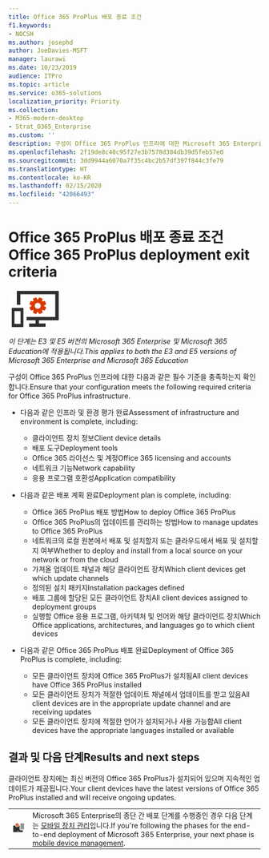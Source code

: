 ```yaml
---
title: Office 365 ProPlus 배포 종료 조건
f1.keywords:
- NOCSH
ms.author: josephd
author: JoeDavies-MSFT
manager: laurawi
ms.date: 10/23/2019
audience: ITPro
ms.topic: article
ms.service: o365-solutions
localization_priority: Priority
ms.collection:
- M365-modern-desktop
- Strat_O365_Enterprise
ms.custom: ''
description: 구성이 Office 365 ProPlus 인프라에 대한 Microsoft 365 Enterprise 조건을 충족하는지 확인합니다.
ms.openlocfilehash: 2f19de8c40c95f27e3b7578d384db39d5feb57e0
ms.sourcegitcommit: 3dd9944a6070a7f35c4bc2b57df397f844c3fe79
ms.translationtype: HT
ms.contentlocale: ko-KR
ms.lasthandoff: 02/15/2020
ms.locfileid: "42066493"
---
```

# <a name="office-365-proplus-deployment-exit-criteria"></a><span data-ttu-id="515f7-103">Office 365 ProPlus 배포 종료 조건</span><span class="sxs-lookup"><span data-stu-id="515f7-103">Office 365 ProPlus deployment exit criteria</span></span>

![4단계: Office 365 ProPlus](../media/deploy-foundation-infrastructure/O365proplus_icon-small.png)

<span data-ttu-id="515f7-105">*이 단계는 E3 및 E5 버전의 Microsoft 365 Enterprise 및 Microsoft 365 Education에 적용됩니다.*</span><span class="sxs-lookup"><span data-stu-id="515f7-105">*This applies to both the E3 and E5 versions of Microsoft 365 Enterprise and Microsoft 365 Education*</span></span>

<span data-ttu-id="515f7-106">구성이 Office 365 ProPlus 인프라에 대한 다음과 같은 필수 기준을 충족하는지 확인합니다.</span><span class="sxs-lookup"><span data-stu-id="515f7-106">Ensure that your configuration meets the following required criteria for Office 365 ProPlus infrastructure.</span></span>

- <span data-ttu-id="515f7-107">다음과 같은 인프라 및 환경 평가 완료</span><span class="sxs-lookup"><span data-stu-id="515f7-107">Assessment of infrastructure and environment is complete, including:</span></span>

    - <span data-ttu-id="515f7-108">클라이언트 장치 정보</span><span class="sxs-lookup"><span data-stu-id="515f7-108">Client device details</span></span>
    - <span data-ttu-id="515f7-109">배포 도구</span><span class="sxs-lookup"><span data-stu-id="515f7-109">Deployment tools</span></span>
    - <span data-ttu-id="515f7-110">Office 365 라이선스 및 계정</span><span class="sxs-lookup"><span data-stu-id="515f7-110">Office 365 licensing and accounts</span></span>
    - <span data-ttu-id="515f7-111">네트워크 기능</span><span class="sxs-lookup"><span data-stu-id="515f7-111">Network capability</span></span>
    - <span data-ttu-id="515f7-112">응용 프로그램 호환성</span><span class="sxs-lookup"><span data-stu-id="515f7-112">Application compatibility</span></span>

- <span data-ttu-id="515f7-113">다음과 같은 배포 계획 완료</span><span class="sxs-lookup"><span data-stu-id="515f7-113">Deployment plan is complete, including:</span></span>

    - <span data-ttu-id="515f7-114">Office 365 ProPlus 배포 방법</span><span class="sxs-lookup"><span data-stu-id="515f7-114">How to deploy Office 365 ProPlus</span></span>
    - <span data-ttu-id="515f7-115">Office 365 ProPlus의 업데이트를 관리하는 방법</span><span class="sxs-lookup"><span data-stu-id="515f7-115">How to manage updates to Office 365 ProPlus</span></span>
    - <span data-ttu-id="515f7-116">네트워크의 로컬 원본에서 배포 및 설치할지 또는 클라우드에서 배포 및 설치할지 여부</span><span class="sxs-lookup"><span data-stu-id="515f7-116">Whether to deploy and install from a local source on your network or from the cloud</span></span>
    - <span data-ttu-id="515f7-117">가져올 업데이트 채널과 해당 클라이언트 장치</span><span class="sxs-lookup"><span data-stu-id="515f7-117">Which client devices get which update channels</span></span>
    - <span data-ttu-id="515f7-118">정의된 설치 패키지</span><span class="sxs-lookup"><span data-stu-id="515f7-118">Installation packages defined</span></span>
    - <span data-ttu-id="515f7-119">배포 그룹에 할당된 모든 클라이언트 장치</span><span class="sxs-lookup"><span data-stu-id="515f7-119">All client devices assigned to deployment groups</span></span>
    - <span data-ttu-id="515f7-120">실행할 Office 응용 프로그램, 아키텍처 및 언어와 해당 클라이언트 장치</span><span class="sxs-lookup"><span data-stu-id="515f7-120">Which Office applications, architectures, and languages go to which client devices</span></span>

- <span data-ttu-id="515f7-121">다음과 같은 Office 365 ProPlus 배포 완료</span><span class="sxs-lookup"><span data-stu-id="515f7-121">Deployment of Office 365 ProPlus is complete, including:</span></span>

    - <span data-ttu-id="515f7-122">모든 클라이언트 장치에 Office 365 ProPlus가 설치됨</span><span class="sxs-lookup"><span data-stu-id="515f7-122">All client devices have Office 365 ProPlus installed</span></span>
    - <span data-ttu-id="515f7-123">모든 클라이언트 장치가 적절한 업데이트 채널에서 업데이트를 받고 있음</span><span class="sxs-lookup"><span data-stu-id="515f7-123">All client devices are in the appropriate update channel and are receiving updates</span></span>
    - <span data-ttu-id="515f7-124">모든 클라이언트 장치에 적절한 언어가 설치되거나 사용 가능함</span><span class="sxs-lookup"><span data-stu-id="515f7-124">All client devices have the appropriate languages installed or available</span></span>



## <a name="results-and-next-steps"></a><span data-ttu-id="515f7-125">결과 및 다음 단계</span><span class="sxs-lookup"><span data-stu-id="515f7-125">Results and next steps</span></span>

<span data-ttu-id="515f7-126">클라이언트 장치에는 최신 버전의 Office 365 ProPlus가 설치되어 있으며 지속적인 업데이트가 제공됩니다.</span><span class="sxs-lookup"><span data-stu-id="515f7-126">Your client devices have the latest versions of Office 365 ProPlus installed and will receive ongoing updates.</span></span>

|||
|:-------|:-----|
|![5단계: 모바일 디바이스 관리](../media/deploy-foundation-infrastructure/mobiledevicemgmt_icon-small.png)| <span data-ttu-id="515f7-128">Microsoft 365 Enterprise의 종단 간 배포 단계를 수행중인 경우 다음 단계는 [모바일 장치 관리](mobility-infrastructure.md)입니다.</span><span class="sxs-lookup"><span data-stu-id="515f7-128">If you're following the phases for the end-to-end deployment of Microsoft 365 Enterprise, your next phase is [mobile device management](mobility-infrastructure.md).</span></span> |
